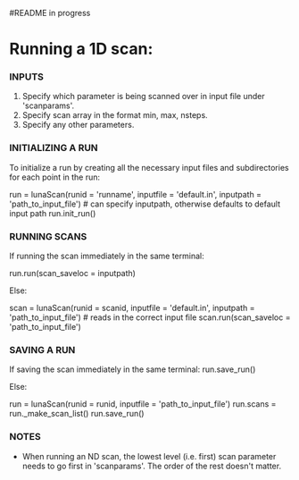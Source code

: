 #README in progress

Running a 1D scan:
=================
### INPUTS ###
1) Specify which parameter is being scanned over in input file under 'scanparams'.
2) Specify scan array in the format min, max, nsteps.
3) Specify any other parameters.

### INITIALIZING A RUN ###
To initialize a run by creating all the necessary input files and subdirectories for each point in the run:
  
  run = lunaScan(runid = 'runname', inputfile = 'default.in', inputpath = 'path_to_input_file') # can specify inputpath, otherwise defaults to default input path
  run.init_run()

### RUNNING SCANS ###
If running the scan immediately in the same terminal:
  
  run.run(scan_saveloc = inputpath)

Else:

  scan = lunaScan(runid = scanid, inputfile = 'default.in', inputpath = 'path_to_input_file') # reads in the correct input file
  scan.run(scan_saveloc = 'path_to_input_file')

### SAVING A RUN ###
If saving the scan immediately in the same terminal:
  run.save_run()

Else:

  run = lunaScan(runid = runid, inputfile = 'path_to_input_file')
  run.scans = run._make_scan_list()
  run.save_run()

### NOTES ###
- When running an ND scan, the lowest level (i.e. first) scan parameter needs to go first in 'scanparams'. The order of the rest doesn't matter.
